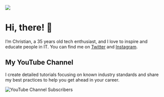 ![](https://imagedelivery.net/yG07CmQlapjZ95zez0HJMA/f5bd0eb1-6515-409d-274a-f3cd0afa4b00/public)

# Hi, there! 👋
I’m Christian, a 35 years old tech enthusiast, and I love to inspire and educate people in IT. You can find me on [Twitter](https://twitter.com/christian_tdl) and [Instagram](https://www.instagram.com/christian_tdl/).

## My YouTube Channel

I create detailed tutorials focusing on known industry standards and share my best practices to help you get ahead in your career.

![YouTube Channel Subscribers](https://img.shields.io/youtube/channel/subscribers/UCZNhwA1B5YqiY1nLzmM0ZRg?label=Watch%20me%20on%20YouTube&logo=youtube&logoColor=red&style=flat)

